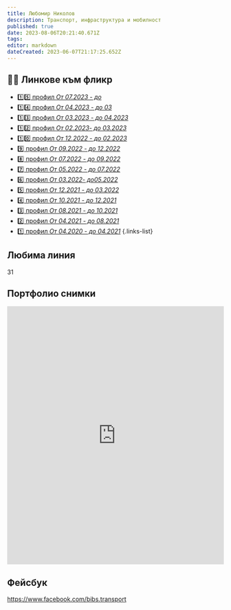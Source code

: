 ```yaml
---
title: Любомир Николов
description: Транспорт, инфраструктура и мобилност
published: true
date: 2023-08-06T20:21:40.671Z
tags: 
editor: markdown
dateCreated: 2023-06-07T21:17:25.652Z
---
```


## 🔵🔴 Линкове към фликр 

- [:one::five: профил *От 07.2023 - до*](https://www.flickr.com/photos/198721403@N07)
- [:one::four: профил *От 04.2023 - до 03*](https://www.flickr.com/photos/198485629@N04)
- [:one::three: профил *От 03.2023 - до 04.2023*](https://www.flickr.com/photos/198192594@N07)
- [:one::two: профил *От 02.2023- до 03.2023*](https://www.flickr.com/photos/197989765@N04)
- [:one::zero: профил *От 12.2022 - до 02.2023*](https://www.flickr.com/photos/197629096@N06)
- [:nine: профил *От 09.2022 - до 12.2022*](https://www.flickr.com/photos/197172963@N03)
- [:eight: профил *От 07.2022 - до 09.2022*](https://www.flickr.com/photos/197148691@N05)
- [:seven: профил *От 05.2022 - до 07.2022*](https://www.flickr.com/photos/197181571@N04/)
- [:six: профил *От 03.2022- до05.2022*](https://www.flickr.com/photos/196863628@N07/)
- [:five: профил *От 12.2021 - до 03.2022*](https://www.flickr.com/photos/194526998@N05)
- [:four: профил *От 10.2021 - до 12.2021*](https://www.flickr.com/photos/194179201@N02)
- [:three: профил *От 08.2021 - до 10.2021*](https://www.flickr.com/photos/193870743@N03)
- [:two: профил *От 04.2021 - до 08.2021*](https://www.flickr.com/photos/192794926@N05)
- [:one: профил *От 04.2020 - до 04.2021*](https://www.flickr.com/photos/189238895@N04)
{.links-list}

## Любима линия
31

## Портфолио снимки
<center> <iframe style="position: relative; top: 0; left: 0; width: 100%; height: 600px;" src="https://flickrembed.com/cms_embed.php?source=flickr&layout=responsive&input=198485629@N04&sort=0&by=user&theme=tiles_justified&scale=fit&speed=5000&limit=12&skin=alexis&autoplay=true" scrolling="no" frameborder="0" allowFullScreen="true" webkitallowfullscreen="true" mozallowfullscreen="true"><p></iframe></center>

## Фейсбук

https://www.facebook.com/bibs.transport